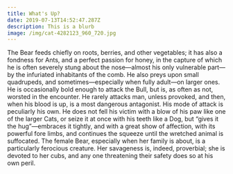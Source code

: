 ```yaml
---
title: What's Up?
date: 2019-07-13T14:52:47.287Z
description: This is a blurb
image: /img/cat-4282123_960_720.jpg
---
```

The Bear feeds chiefly on roots, berries, and other vegetables; it has also a fondness for Ants, and a perfect passion for honey, in the capture of which he is often severely stung about the nose—almost his only vulnerable part—by the infuriated inhabitants of the comb. He also preys upon small quadrupeds, and sometimes—especially when fully adult—on larger ones. He is occasionally bold enough to attack the Bull, but is, as often as not, worsted in the encounter. He rarely attacks man, unless provoked, and then, when his blood is up, is a most dangerous antagonist. His mode of attack is peculiarly his own. He does not fell his victim with a blow of his paw like one of the larger Cats, or seize it at once with his teeth like a Dog, but “gives it the hug”—embraces it tightly, and with a great show of affection, with its powerful fore limbs, and continues the squeeze until the wretched animal is suffocated. The female Bear, especially when her family is about, is a particularly ferocious creature. Her savageness is, indeed, proverbial; she is devoted to her cubs, and any one threatening their safety does so at his own peril.
